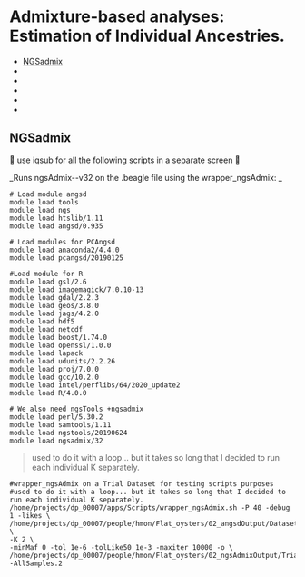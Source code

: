 Admixture-based analyses: Estimation of Individual Ancestries.
================

  - [NGSadmix](#NGSadmix)
   - [](#)
  - [](#)
  - [](#)
   - [](#)
  - [](#)

## NGSadmix
:oyster:    use iqsub for all the following scripts in a separate screen   :oyster:

_Runs ngsAdmix--v32 on the .beagle file using the wrapper_ngsAdmix:
_
```
# Load module angsd
module load tools
module load ngs
module load htslib/1.11
module load angsd/0.935

# Load modules for PCAngsd
module load anaconda2/4.4.0
module load pcangsd/20190125

#Load module for R
module load gsl/2.6
module load imagemagick/7.0.10-13
module load gdal/2.2.3
module load geos/3.8.0
module load jags/4.2.0
module load hdf5
module load netcdf
module load boost/1.74.0
module load openssl/1.0.0
module load lapack
module load udunits/2.2.26
module load proj/7.0.0
module load gcc/10.2.0
module load intel/perflibs/64/2020_update2
module load R/4.0.0

# We also need ngsTools +ngsadmix
module load perl/5.30.2         
module load samtools/1.11
module load ngstools/20190624
module load ngsadmix/32
```
> used to do it with a loop... but it takes so long that I decided to run each individual K separately.
```
#wrapper_ngsAdmix on a Trial Dataset for testing scripts purposes
#used to do it with a loop... but it takes so long that I decided to run each individual K separately.
/home/projects/dp_00007/apps/Scripts/wrapper_ngsAdmix.sh -P 40 -debug 1 -likes \
/home/projects/dp_00007/people/hmon/Flat_oysters/02_angsdOutput/Dataset_I/Leona20dec21.MyTrialData.beagle.gz \ 
-K 2 \
-minMaf 0 -tol 1e-6 -tolLike50 1e-3 -maxiter 10000 -o \
/home/projects/dp_00007/people/hmon/Flat_oysters/02_ngsAdmixOutput/Trial/Leona20dec21.MyTrialData--AllSamples.2
```
